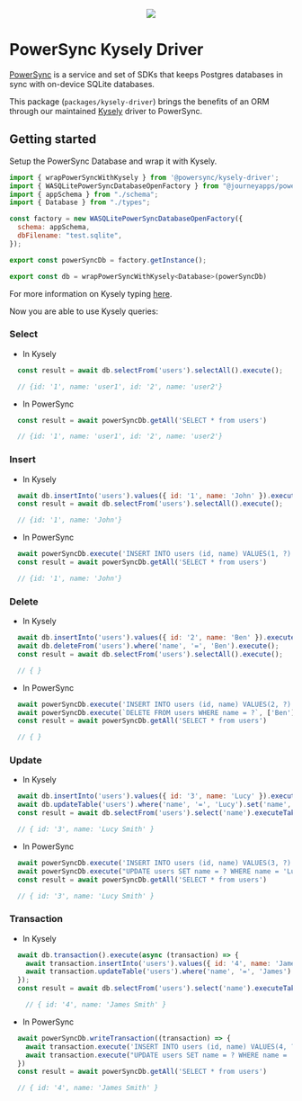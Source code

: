 <p align="center">
  <a href="https://www.powersync.com" target="_blank"><img src="https://github.com/powersync-ja/.github/assets/19345049/602bafa0-41ce-4cee-a432-56848c278722"/></a>
</p>

# PowerSync Kysely Driver

[PowerSync](https://powersync.com) is a service and set of SDKs that keeps Postgres databases in sync with on-device SQLite databases.

This package (`packages/kysely-driver`) brings the benefits of an ORM through our maintained [Kysely](https://kysely.dev/) driver to PowerSync.

## Getting started

Setup the PowerSync Database and wrap it with Kysely.

```js
import { wrapPowerSyncWithKysely } from '@powersync/kysely-driver';
import { WASQLitePowerSyncDatabaseOpenFactory } from "@journeyapps/powersync-sdk-web";
import { appSchema } from "./schema";
import { Database } from "./types";

const factory = new WASQLitePowerSyncDatabaseOpenFactory({
  schema: appSchema,
  dbFilename: "test.sqlite",
});

export const powerSyncDb = factory.getInstance();

export const db = wrapPowerSyncWithKysely<Database>(powerSyncDb)
```

For more information on Kysely typing [here](https://kysely.dev/docs/getting-started#types).

Now you are able to use Kysely queries:

### Select

* In Kysely

```js
  const result = await db.selectFrom('users').selectAll().execute();

  // {id: '1', name: 'user1', id: '2', name: 'user2'}
```

* In PowerSync

```js
  const result = await powerSyncDb.getAll('SELECT * from users')

  // {id: '1', name: 'user1', id: '2', name: 'user2'}
```

### Insert

* In Kysely

```js
  await db.insertInto('users').values({ id: '1', name: 'John' }).execute();
  const result = await db.selectFrom('users').selectAll().execute();

  // {id: '1', name: 'John'}
```

* In PowerSync

```js
  await powerSyncDb.execute('INSERT INTO users (id, name) VALUES(1, ?)', ['John']);
  const result = await powerSyncDb.getAll('SELECT * from users')

  // {id: '1', name: 'John'}
```

### Delete

* In Kysely

```js
  await db.insertInto('users').values({ id: '2', name: 'Ben' }).execute();
  await db.deleteFrom('users').where('name', '=', 'Ben').execute();
  const result = await db.selectFrom('users').selectAll().execute();

  // { }
```

* In PowerSync

```js
  await powerSyncDb.execute('INSERT INTO users (id, name) VALUES(2, ?)', ['Ben']);
  await powerSyncDb.execute(`DELETE FROM users WHERE name = ?`, ['Ben']);
  const result = await powerSyncDb.getAll('SELECT * from users')

  // { }
```

### Update

* In Kysely

```js
  await db.insertInto('users').values({ id: '3', name: 'Lucy' }).execute();
  await db.updateTable('users').where('name', '=', 'Lucy').set('name', 'Lucy Smith').execute();
  const result = await db.selectFrom('users').select('name').executeTakeFirstOrThrow();

  // { id: '3', name: 'Lucy Smith' }
```

* In PowerSync

```js
  await powerSyncDb.execute('INSERT INTO users (id, name) VALUES(3, ?)', ['Lucy']);
  await powerSyncDb.execute("UPDATE users SET name = ? WHERE name = 'Lucy'", ['Lucy Smith']);
  const result = await powerSyncDb.getAll('SELECT * from users')

  // { id: '3', name: 'Lucy Smith' }
```

### Transaction

* In Kysely

```js
  await db.transaction().execute(async (transaction) => {
    await transaction.insertInto('users').values({ id: '4', name: 'James' }).execute();
    await transaction.updateTable('users').where('name', '=', 'James').set('name', 'James Smith').execute();
  });
  const result = await db.selectFrom('users').select('name').executeTakeFirstOrThrow();

    // { id: '4', name: 'James Smith' }
```

* In PowerSync

```js
  await powerSyncDb.writeTransaction((transaction) => {
    await transaction.execute('INSERT INTO users (id, name) VALUES(4, ?)', ['James']);
    await transaction.execute("UPDATE users SET name = ? WHERE name = 'James'", ['James Smith']);
  })
  const result = await powerSyncDb.getAll('SELECT * from users')

  // { id: '4', name: 'James Smith' }
```
